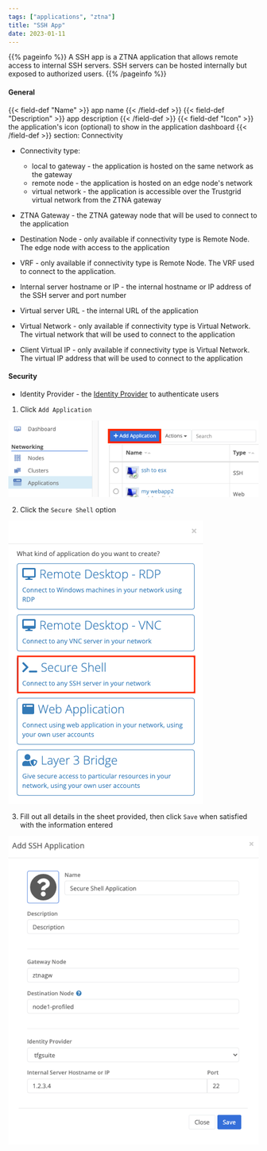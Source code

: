 ```yaml
---
tags: ["applications", "ztna"]
title: "SSH App"
date: 2023-01-11
---
```


{{% pageinfo %}}
A SSH app is a ZTNA application that allows remote access to internal SSH servers. SSH servers can be hosted internally but exposed to authorized users.
{{% /pageinfo %}}

#### General
{{< field-def "Name" >}}
app name
{{< /field-def >}}
{{< field-def "Description" >}}
app description
{{< /field-def >}}
{{< field-def "Icon" >}}
the application's icon (optional) to show in the application dashboard
{{< /field-def >}}
section: Connectivity

- Connectivity type:
    - local to gateway - the application is hosted on the same network as the gateway
    - remote node - the application is hosted on an edge node's network
    - virtual network - the application is accessible over the Trustgrid virtual network from the ZTNA gateway
- ZTNA Gateway - the ZTNA gateway node that will be used to connect to the application
- Destination Node - only available if connectivity type is Remote Node. The edge node with access to the application
- VRF - only available if connectivity type is Remote Node. The VRF used to connect to the application.

- Internal server hostname or IP - the internal hostname or IP address of the SSH server and port number

- Virtual server URL - the internal URL of the application
- Virtual Network - only available if connectivity type is Virtual Network. The virtual network that will be used to connect to the application
- Client Virtual IP - only available if connectivity type is Virtual Network. The virtual IP address that will be used to connect to the application

#### Security

- Identity Provider - the [Identity Provider](https://portal.dev.trustgrid.io/#/identity-providers) to authenticate users

1. Click `Add Application`

![img](add-app.png)

2. Click the `Secure Shell` option

![img](shh.png)

3. Fill out all details in the sheet provided, then click `Save` when satisfied with the information entered

![img](shh-app.png)